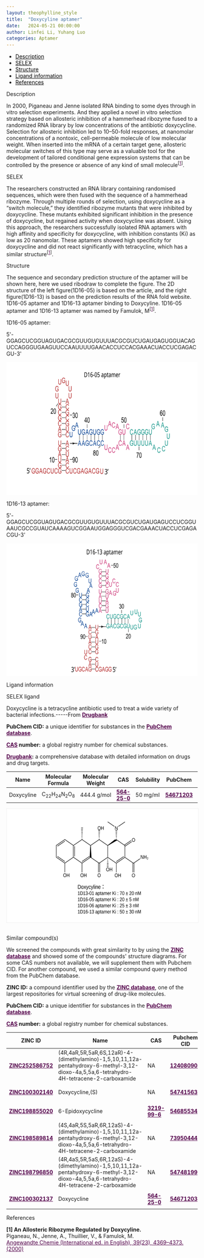 ```yaml
---
layout: theophylline_style
title:  "Doxycyline aptamer"
date:   2024-05-21 00:00:00
author: Linfei Li, Yuhang Luo
categories: Aptamer
---
```

<html>


<div class="side-nav">
<ul>
    <div class="side-nav-item"><li><a href="#description" style="color: #000000;">Description</a></li></div>
    <div class="side-nav-item"><li><a href="#SELEX" style="color: #000000;">SELEX</a></li></div>
    <div class="side-nav-item"><li><a href="#Structure" style="color: #000000;">Structure</a></li></div>
    <div class="side-nav-item"><li><a href="#ligand-recognition" style="color: #000000;">Ligand information</a></li></div>
    <div class="side-nav-item"><li><a href="#references" style="color: #000000;">References</a></li></div>
    </ul>
</div>



<p class="header_box" id="description">Description</p>
<p>In 2000, Piganeau and Jenne isolated RNA binding to some dyes through in vitro selection experiments. And they applied a novel in vitro selection strategy based on allosteric inhibition of a hammerhead ribozyme fused to a randomized RNA library by low concentrations of the antibiotic doxycycline. Selection for allosteric inhibition led to 10–50-fold responses, at nanomolar concentrations of a nontoxic, cell-permeable molecule of low molecular weight. When inserted into the mRNA of a certain target gene, allosteric molecular switches of this type may serve as a valuable tool for the development of tailored conditional gene expression systems that can be controlled by the presence or absence of any kind of small molecule<sup>[<a href="#ref1" style="color:#520049">1</a>]</sup>.<br></p>


<p class="header_box" id="SELEX">SELEX</p>
<p>The researchers constructed an RNA library containing randomised sequences, which were then fused with the sequence of a hammerhead ribozyme. Through multiple rounds of selection, using doxycycline as a “switch molecule,” they identified ribozyme mutants that were inhibited by doxycycline. These mutants exhibited significant inhibition in the presence of doxycycline, but regained activity when doxycycline was absent. Using this approach, the researchers successfully isolated RNA aptamers with high affinity and specificity for doxycycline, with inhibition constants (Ki) as low as 20 nanomolar. These aptamers showed high specificity for doxycycline and did not react significantly with tetracycline, which has a similar structure<sup>[<a href="#ref1" style="color:#520049">1</a>]</sup>.</p>
<p>


<p class="header_box" id="Structure">Structure</p>
<p>The sequence and secondary prediction structure of the aptamer will be shown here, here we used ribodraw to complete the figure. The 2D structure of the left figure(1D16-05) is based on the article, and the right figure(1D16-13) is based on the prediction results of the RNA fold website. 1D16-05 aptamer and 1D16-13 aptamer binding to Doxycyline. 1D16-05 aptamer and 1D16-13 aptamer was named by Famulok, M<sup>[<a href="#ref1" style="color:#520049">1</a>]</sup>.</p>
<p>1D16-05 aptamer: </p>
<p>5'-GGAGCUCGGUAGUGACGCGUUGUGUUUACGCGUCUGAUGAGUGGUACAGUCCAGGGUGAAGUUCCAAUUUUGAACACCUCCACGAAACUACCUCGAGACGU-3'</p>
<img src="/images/2D/Doxycyline_aptamer_2D1.svg" alt="drawing" style="width:800px;height:350px;display:block;margin:0 auto;border-radius:0;" class="img-responsive">
<div style="display: flex; justify-content: center;"></div>
<p>1D16-13 aptamer: </p>
<p>5'-GGAGCUCGGUAGUGACGCGUUGUGUUUACGCGUCUGAUGAGUCCUCGGUAAUCGCCGUAUCAAAAGUCGGAAUGGAGGGUCGACGAAACUACCUCGAGACGU-3'</p>
<img src="/images/2D/Doxycyline_aptamer_2D2.svg" alt="drawing" style="width:800px;height:350px;display:block;margin:0 auto;border-radius:0;" class="img-responsive">
<div style="display: flex; justify-content: center;"></div>



<p class="header_box" id="ligand-recognition">Ligand information</p>

<p class="blowheader_box">SELEX ligand</p>
<p>Doxycycline is a tetracycline antibiotic used to treat a wide variety of bacterial infections.-----From <a href="https://go.drugbank.com/drugs/DB00254" target="_blank" style="color:#520049; text-decoration: underline;"><b>Drugbank</b></a></p>

<p class="dot-paragraph"><b>PubChem CID:</b> a unique identifier for substances in the <a href="https://pubchem.ncbi.nlm.nih.gov/" target="_blank" style="color:#520049; text-decoration: underline;"><b>PubChem database</b></a>.</p>
<p class="dot-paragraph"><b><a href="https://commonchemistry.cas.org/" target="_blank" style="color:#520049; text-decoration: underline;"><b>CAS</b></a> number:</b> a global registry number for chemical substances.</p>
<p class="dot-paragraph"><b><a href="https://go.drugbank.com/" target="_blank" style="color:#520049; text-decoration: underline;"><b>Drugbank</b></a>:</b> a comprehensive database with detailed information on drugs and drug targets.</p>

<table class="table table-bordered" style="table-layout:fixed;width:auto;margin-left:auto;margin-right:auto;" >
  <thead>
      <tr>
        <th onclick="sortTable(0)">Name</th>
        <th onclick="sortTable(1)">Molecular Formula</th>
        <th onclick="sortTable(2)">Molecular Weight</th>
        <th onclick="sortTable(3)">CAS</th>
        <th onclick="sortTable(4)">Solubility</th>
        <th onclick="sortTable(5)">PubChem</th>
        <th onclick="sortTable(6)">Drugbank ID</th>
      </tr>
  </thead>
    <tbody>
      <tr>
        <td name="td0">Doxycyline</td>
        <td name="td1">C<sub>22</sub>H<sub>24</sub>N<sub>2</sub>O<sub>8</sub></td>
        <td name="td2">444.4 g/mol</td>
        <td name="td3"><a href="https://commonchemistry.cas.org/detail?cas_rn=564-25-0" target="_blank" style="color:#520049"><b>564-25-0</b></a></td>
        <td name="td4">50 mg/ml</td>
        <td name="td5"><a href="https://pubchem.ncbi.nlm.nih.gov/compound/54671203" target="_blank" style="color:#520049"><b>54671203</b></a></td>
        <td name="td6"><a href="https://go.drugbank.com/drugs/DB00254" target="_blank" style="color:#520049"><b>DB00254</b></a></td>
      </tr>
	  </tbody>
  </table>
<div style="display: flex; justify-content: center;"></div>
<img src="/images/SELEX_ligand/Doxycyline_aptamer_SELEX_ligand.svg" alt="drawing" style="width:1000px;height:300px;border:solid 1px #efefef;display:block;margin:0 auto;border-radius:0;" class="img-responsive">
<br>


<p class="blowheader_box">Similar compound(s)</p>                    
<p>We screened the compounds with great similarity to by using the <a href="https://zinc15.docking.org/" target="_blank" style="color:#520049; text-decoration: underline;"><b>ZINC database</b></a> and showed some of the compounds' structure diagrams. For some CAS numbers not available, we will supplement them with Pubchem CID. For another compound, we used a similar compound query method from the PubChem database.</p>

<p class="dot-paragraph"><b>ZINC ID:</b> a compound identifier used by the <a href="https://zinc15.docking.org/" target="_blank" style="color:#520049; text-decoration: underline;"><b>ZINC database</b></a>, one of the largest repositories for virtual screening of drug-like molecules.</p>
<p class="dot-paragraph"><b>PubChem CID:</b> a unique identifier for substances in the <a href="https://pubchem.ncbi.nlm.nih.gov/" target="_blank" style="color:#520049; text-decoration: underline;"><b>PubChem database</b></a>.</p>
<p class="dot-paragraph"><b><a href="https://commonchemistry.cas.org/" target="_blank" style="color:#520049; text-decoration: underline;"><b>CAS</b></a> number:</b> a global registry number for chemical substances.</p>

<table class="table table-bordered" style="table-layout:fixed;width:auto;margin-left:auto;margin-right:auto;">
      <thead>
      <tr>
        <th onclick="sortTable(0)">ZINC ID</th>
        <th onclick="sortTable(1)">Name</th>
        <th onclick="sortTable(2)">CAS</th>
        <th onclick="sortTable(3)">Pubchem CID</th>
        <th onclick="sortTable(4)">Structure</th>
      </tr>
      </thead>
    <tbody>
      <tr>
        <td name="td0"><a href="https://zinc15.docking.org/substances/ZINC252586752/" target="_blank" style="color:#520049"><b>ZINC252586752</b></a></td>
        <td name="td1">(4R,4aR,5R,5aR,6S,12aR)-4-(dimethylamino)-1,5,10,11,12a-pentahydroxy-6-methyl-3,12-dioxo-4a,5,5a,6-tetrahydro-4H-tetracene-2-carboxamide</td>
        <td name="td2">NA</td>
        <td name="td3"><a href="https://pubchem.ncbi.nlm.nih.gov/compound/124080906" target="_blank" style="color:#520049"><b>124080906</b></a></td>
        <td name="td4"><img src="/images/Similar_compound/Doxycyline_Simi_compound1.svg" alt="drawing" style="width:500px"  px="" /></td>
      </tr>
      <tr>
        <td name="td0"><a href="https://zinc15.docking.org/substances/ZINC100302140/" target="_blank" style="color:#520049"><b>ZINC100302140</b></a></td>
        <td name="td1">Doxycycline,(S)</td>
        <td name="td2">NA</td>
        <td name="td3"><a href="https://pubchem.ncbi.nlm.nih.gov/compound/54741563" target="_blank" style="color:#520049"><b>54741563</b></a></td>
        <td name="td4"><img src="/images/Similar_compound/Doxycyline_Simi_compound2.svg" alt="drawing" style="width:500px"  px="" /></td>
      </tr>
      <tr>
        <td name="td0"><a href="https://zinc15.docking.org/substances/ZINC198855020/" target="_blank" style="color:#520049"><b>ZINC198855020</b></a></td>
        <td name="td1">6-Epidoxycycline</td>
        <td name="td2"><a href="https://commonchemistry.cas.org/detail?cas_rn=3219-99-6" target="_blank" style="color:#520049"><b>3219-99-6</b></a></td>
        <td name="td3"><a href="https://pubchem.ncbi.nlm.nih.gov/compound/54685534" target="_blank" style="color:#520049"><b>54685534</b></a></td>
        <td name="td4"><img src="/images/Similar_compound/Doxycyline_Simi_compound3.svg" alt="drawing" style="width:500px"  px="" /></td>
      </tr>
      <tr>
        <td name="td0"><a href="https://zinc15.docking.org/substances/ZINC198589814/" target="_blank" style="color:#520049"><b>ZINC198589814</b></a></td>
        <td name="td1">(4S,4aR,5S,5aR,6R,12aS)-4-(dimethylamino)-1,5,10,11,12a-pentahydroxy-6-methyl-3,12-dioxo-4a,5,5a,6-tetrahydro-4H-tetracene-2-carboxamide</td>
        <td name="td2">NA</td>
        <td name="td3"><a href="https://pubchem.ncbi.nlm.nih.gov/compound/73950444" target="_blank" style="color:#520049"><b>73950444</b></a></td>
        <td name="td4"><img src="/images/Similar_compound/Doxycyline_Simi_compound4.svg" alt="drawing" style="width:500px"  px="" /></td>
      </tr>
      <tr>
        <td name="td0"><a href="https://zinc15.docking.org/substances/ZINC198796850/" target="_blank" style="color:#520049"><b>ZINC198796850</b></a></td>
        <td name="td1">(4R,4aS,5R,5aS,6R,12aS)-4-(dimethylamino)-1,5,10,11,12a-pentahydroxy-6-methyl-3,12-dioxo-4a,5,5a,6-tetrahydro-4H-tetracene-2-carboxamide</td>
        <td name="td2">NA</td>
        <td name="td3"><a href="https://pubchem.ncbi.nlm.nih.gov/compound/54748199" target="_blank" style="color:#520049"><b>54748199</b></a></td>
        <td name="td4"><img src="/images/Similar_compound/Doxycyline_Simi_compound5.svg" alt="drawing" style="width:500px"  px="" /></td>
      </tr>
      <tr>
        <td name="td0"><a href="https://zinc15.docking.org/substances/ZINC100302137/" target="_blank" style="color:#520049"><b>ZINC100302137</b></a></td>
        <td name="td1">Doxycycline</td>
        <td name="td2"><a href="https://commonchemistry.cas.org/detail?cas_rn=564-25-0" target="_blank" style="color:#520049"><b>564-25-0</b></a></td>
        <td name="td3"><a href="https://pubchem.ncbi.nlm.nih.gov/compound/54671203" target="_blank" style="color:#520049"><b>54671203</b></a></td>
        <td name="td4"><img src="/images/Similar_compound/Doxycyline_Simi_compound6.svg" alt="drawing" style="width:500px"  px="" /></td>
      </tr>
    </tbody>
  </table>
                 
<p class="header_box" id="references">References</p>
                
<a id="ref1"></a><font><strong>[1]  An Allosteric Ribozyme Regulated by Doxycyline.</strong></font><br/>
Piganeau, N., Jenne, A., Thuillier, V., & Famulok, M.<br/>
<a href="https://pubmed.ncbi.nlm.nih.gov/29711918/" target="_blank" style="color:#520049">Angewandte Chemie (International ed. in English), 39(23), 4369–4373. (2000)</a>
<br/>
